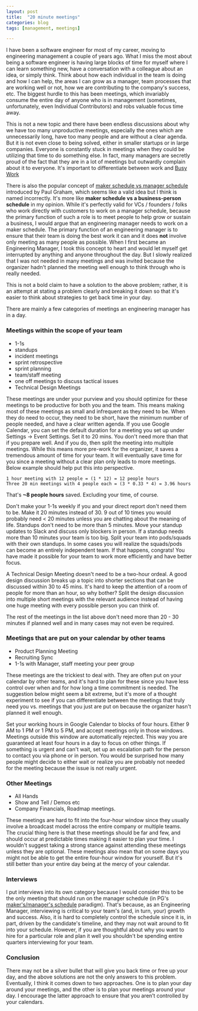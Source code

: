 ```yaml
---
layout: post
title:  "20 minute meetings"
categories: blog
tags: [management, meetings]

---
```


I have been a software engineer for most of my career, moving to engineering management a couple of years ago. What I miss the most about being a software engineer is having large blocks of time for myself where I can learn something new, have a conversation with a colleague about an idea, or simply think. Think about how each individual in the team is doing and how I can help, the areas I can grow as a manager, team processes that are working well or not, how we are contributing to the company's success, etc. The biggest hurdle to this has been meetings, which invariably consume the entire day of anyone who is in management (sometimes, unfortunately, even Individual Contributors) and robs valuable focus time away.

This is not a new topic and there have been endless discussions about why we have too many unproductive meetings, especially the ones which are unnecessarily long, have too many people and are without a clear agenda. But it is not even close to being solved, either in smaller startups or in large companies. Everyone is constantly stuck in meetings when they could be utilizing that time to do something else. In fact, many managers are secretly proud of the fact that they are in a lot of meetings but outwardly complain about it to everyone. It's important to differentiate between work and [Busy Work](https://www.merriam-webster.com/dictionary/busywork)

There is also the popular concept of [maker schedule vs manager schedule](http://www.paulgraham.com/makersschedule.html) introduced by Paul Graham, which seems like a valid idea but I think is named incorrectly. It's more like **maker schedule vs a business-person schedule** in my opinion. While it's perfectly valid for VCs / founders / folks who work directly with customers to work on a manager schedule, because the primary function of such a role is to meet people to help grow or sustain a business, I would argue that an engineering manager needs to work on a maker schedule. The primary function of an engineering manager is to ensure that their team is doing the best work it can and it does **not** involve only meeting as many people as possible. When I first became an Engineering Manager, I took this concept to heart and would let myself get interrupted by anything and anyone throughout the day. But I slowly realized that I was not needed in many meetings and was invited because the organizer hadn't planned the meeting well enough to think through who is really needed.

This is not a bold claim to have a solution to the above problem; rather, it is an attempt at stating a problem clearly and breaking it down so that it's easier to think about strategies to get back time in your day. 

There are mainly a few categories of meetings an engineering manager has in a day.

### Meetings within the scope of your team
- 1-1s
- standups
- incident meetings
- sprint retrospective
- sprint planning
- team/staff meeting
- one off meetings to discuss tactical issues
- Technical Design Meetings

These meetings are under your purview and you should optimize for these meetings to be productive for both you and the team. This means making most of these meetings as small and infrequent as they need to be. When they do need to occur, they need to be short, have the minimum number of people needed, and have a clear written agenda. If you use Google Calendar, you can set the default duration for a meeting you set up under Settings -> Event Settings. Set it to 20 mins. You don't need more than that if you prepare well. And if you do, then split the meeting into multiple meetings. While this means more pre-work for the organizer, it saves a tremendous amount of time for your team. It will eventually save time for you since a meeting without a clear plan only leads to more meetings. Below example should help put this into perspective.

```
1 hour meeting with 12 people = (1 * 12) = 12 people hours
Three 20 min meetings with 4 people each = (3 * 0.33 * 4) = 3.96 hours
```

That's **~8 people hours** saved. Excluding your time, of course.

Don't make your 1-1s weekly if you and your direct report don't need them to be. Make it 20 minutes instead of 30. 9 out of 10 times you would probably need < 20 minutes unless you are chatting about the meaning of life. Standups don't need to be more than 5 minutes. Move your standup updates to Slack and discuss only blockers in person. If a standup needs more than 10 minutes your team is too big. Split your team into pods/squads with their own standups. In some cases you will realize the squads/pods can become an entirely independent team. If that happens, congrats! You have made it possible for your team to work more efficiently and have better focus.

A Technical Design Meeting doesn't need to be a two-hour ordeal. A good design discussion breaks up a topic into shorter sections that can be discussed within 30 to 45 mins. It's hard to keep the attention of a room of people for more than an hour, so why bother? Split the design discussion into multiple short meetings with the relevant audience instead of having one huge meeting with every possible person you can think of. 

The rest of the meetings in the list above don't need more than 20 - 30 minutes if planned well and in many cases may not even be required.

### Meetings that are put on your calendar by other teams
- Product Planning Meeting
- Recruiting Sync
- 1-1s with Manager, staff meeting your peer group

These meetings are the trickiest to deal with. They are often put on your calendar by other teams, and it's hard to plan for these since you have less control over when and for how long a time commitment is needed. The suggestion below might seem a bit extreme, but it's more of a thought experiment to see if you can differentiate between the meetings that truly need you vs. meetings that you just are put on because the organizer hasn't planned it well enough.

Set your working hours in Google Calendar to blocks of four hours. Either 9 AM to 1 PM or 1 PM to 5 PM, and accept meetings only in those windows. Meetings outside this window are automatically rejected. This way you are guaranteed at least four hours in a day to focus on other things. If something is urgent and can't wait, set up an escalation path for the person to contact you via phone or in person. You would be surprised how many people might decide to either wait or realize you are probably not needed for the meeting because the issue is not really urgent.

### Other Meetings
- All Hands
- Show and Tell / Demos etc
- Company Financials, Roadmap meetings.

These meetings are hard to fit into the four-hour window since they usually involve a broadcast model across the entire company or multiple teams. The crucial thing here is that these meetings should be far and few, and should occur at predictable times making it easier to plan your time. I wouldn't suggest taking a strong stance against attending these meetings unless they are optional. These meetings also mean that on some days you might not be able to get the entire four-hour window for yourself. But it's still better than your entire day being at the mercy of your calendar.

### Interviews

I put interviews into its own category because I would consider this to be the only meeting that should run on the manager schedule (in PG's [maker's/manager's schedule](http://www.paulgraham.com/makersschedule.html) paradigm). That's because, as an Engineering Manager, interviewing is critical to your team's (and, in turn, your) growth and success. Also, it is hard to completely control the schedule since it is, in part, driven by the candidate's timeline, and they may not wait around to fit into your schedule. However, if you are thoughtful about why you want to hire for a particular role and plan it well you shouldn't be spending entire quarters interviewing for your team.

### Conclusion

There may not be a silver bullet that will give you back time or free up your day, and the above solutions are not the only answers to this problem. Eventually, I think it comes down to two approaches. One is to plan your day around your meetings, and the other is to plan your meetings around your day. I encourage the latter approach to ensure that you aren’t controlled by your calendars.
